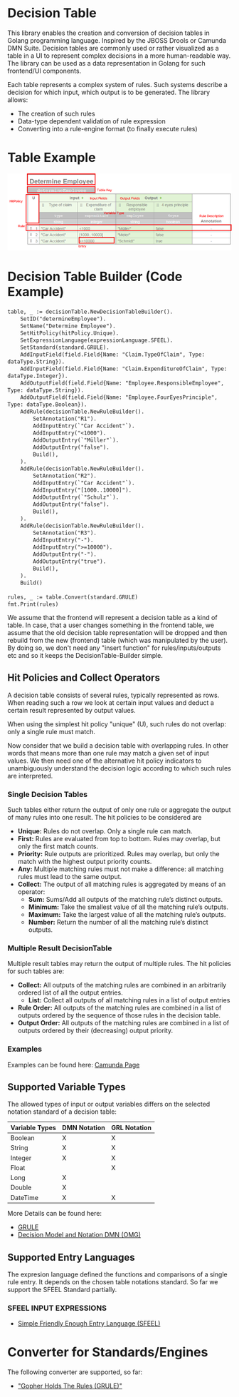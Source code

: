 # Decision Table 

This library enables the creation and conversion of decision tables in Golang programming language. Inspired by the JBOSS Drools or Camunda DMN Suite. 
Decision tables are commonly used or rather visualized as a table in a UI to represent complex decisions in a more human-readable way. The library can be used as a data representation in Golang for such frontend/UI components. 

Each table represents a complex system of rules. Such systems describe a decision for which input, which output is to be generated. 
The library allows:
* The creation of such rules
* Data-type dependent validation of rule expression
* Converting into a rule-engine format (to finally execute rules)


# Table Example
![Image of Decision Table](_img.png)

# Decision Table Builder (Code Example)
```
table, _ := decisionTable.NewDecisionTableBuilder().
    SetID("determineEmployee").
    SetName("Determine Employee").
    SetHitPolicy(hitPolicy.Unique).
    SetExpressionLanguage(expressionLanguage.SFEEL).
    SetStandard(standard.GRULE).
    AddInputField(field.Field{Name: "Claim.TypeOfClaim", Type: dataType.String}).
    AddInputField(field.Field{Name: "Claim.ExpenditureOfClaim", Type: dataType.Integer}).
    AddOutputField(field.Field{Name: "Employee.ResponsibleEmployee", Type: dataType.String}).
    AddOutputField(field.Field{Name: "Employee.FourEyesPrinciple", Type: dataType.Boolean}).
    AddRule(decisionTable.NewRuleBuilder().
        SetAnnotation("R1").
        AddInputEntry(`"Car Accident"`).
        AddInputEntry("<1000").
        AddOutputEntry(`"Müller"`).
        AddOutputEntry("false").
        Build(),
    ).
    AddRule(decisionTable.NewRuleBuilder().
        SetAnnotation("R2").
        AddInputEntry(`"Car Accident"`).
        AddInputEntry("[1000..10000]").
        AddOutputEntry(`"Schulz"`).
        AddOutputEntry("false").
        Build(),
    ).
    AddRule(decisionTable.NewRuleBuilder().
        SetAnnotation("R3").
        AddInputEntry("-").
        AddInputEntry(">=10000").
        AddOutputEntry("-").
        AddOutputEntry("true").
        Build(),
    ).
    Build()
    
rules, _ := table.Convert(standard.GRULE)
fmt.Print(rules)
```

We assume that the frontend will represent a decision table as a kind of table. In case, that a user changes something in the frontend table, we assume that the old decision table representation will be dropped and then rebuild from the new 
(frontend) table (which was manipulated by the user). By doing so, we don't need any "insert function" for rules/inputs/outputs etc and so it keeps the DecisionTable-Builder simple. 

## Hit Policies and Collect Operators
A decision table consists of several rules, typically represented as rows. When reading such a row we look at certain input values and deduct a certain result represented by output values. 

When using the simplest hit policy "unique" (U), such rules do not overlap: only a single rule must match. 

Now consider that we build a decision table with overlapping rules. In other words that means more than one rule may match a given set of input values. We then need one of the alternative hit policy indicators to unambiguously understand the decision logic according to which such rules are interpreted.

### Single Decision Tables 
Such tables either return the output of only one rule or aggregate the output of many rules into one result. The hit policies to be considered are
* **Unique:** Rules do not overlap. Only a single rule can match.
* **First:** Rules are evaluated from top to bottom. Rules may overlap, but only the first match counts.
* **Priority:** Rule outputs are prioritized. Rules may overlap, but only the match with the highest output priority counts.
* **Any:** Multiple matching rules must not make a difference: all matching rules must lead to the same output.
* **Collect:** The output of all matching rules is aggregated by means of an operator:
    * **Sum:** Sums/Add all outputs of the matching rule’s distinct outputs.
    * **Minimum:** Take the smallest value of all the matching rule’s outputs.
    * **Maximum:** Take the largest value of all the matching rule’s outputs.
    * **Number:** Return the number of all the matching rule’s distinct outputs. 

### Multiple Result DecisionTable
Multiple result tables may return the output of multiple rules. The hit policies for such tables are:

* **Collect:** All outputs of the matching rules are combined in an arbitrarily ordered list of all the output entries.
  * **List:** Collect all outputs of all matching rules in a list of output entries
* **Rule Order:** All outputs of the matching rules are combined in a list of outputs ordered by the sequence of those rules in the decision table.
* **Output Order:** All outputs of the matching rules are combined in a list of outputs ordered by their (decreasing) output priority.

### Examples
Examples can be found here: [Camunda Page](https://camunda.com/best-practices/choosing-the-dmn-hit-policy/#_knowing_the_dmn_hit_policy_strong_basics_strong)

## Supported Variable Types
The allowed types of input or output variables differs on the selected notation standard of a decision table:

Variable Types | DMN Notation | GRL Notation
------------ | ---------------|--------------
Boolean|X|X
String|X|X
Integer|X|X
Float||X   
Long|X|    
Double|X|  
DateTime|X|X    

More Details can be found here:
* [GRULE](http://hyperjumptech.viewdocs.io/grule-rule-engine/GRL_en/)
* [Decision Model and Notation DMN (OMG)](https://www.omg.org/spec/DMN/1.2/PDF)

## Supported Entry Languages
The expresion language defined the functions and comparisons of a single rule entry. It depends on the chosen table notations standard.
So far we support the SFEEL Standard partially. 
### SFEEL INPUT EXPRESSIONS
* [Simple Friendly Enough Entry Language (SFEEL)](https://docs.camunda.org/manual/7.4/reference/dmn11/feel/language-elements/)

# Converter for Standards/Engines
The following converter are supported, so far:
* ["Gopher Holds The Rules (GRULE)"](http://hyperjumptech.viewdocs.io/grule-rule-engine/GRL_en/)

